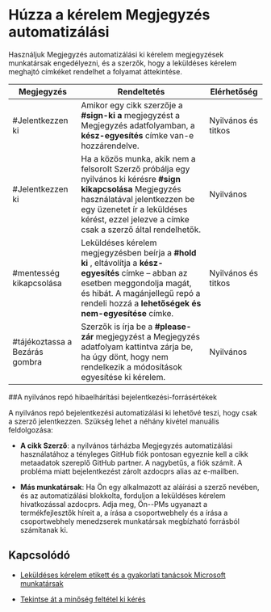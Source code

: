 # <a name="pull-request-comment-automation"></a>Húzza a kérelem Megjegyzés automatizálási

Használjuk Megjegyzés automatizálási ki kérelem megjegyzések munkatársak engedélyezni, és a szerzők, hogy a leküldéses kérelem meghajtó címkéket rendelhet a folyamat áttekintése.

| Megjegyzés | Rendeltetés | Elérhetőség|
| -------- |-------------|-------------|
|#Jelentkezzen ki | Amikor egy cikk szerzője a **#sign-ki a** megjegyzést a Megjegyzés adatfolyamban, a **kész-egyesítés** címke van-e hozzárendelve. | Nyilvános és titkos|
|#Jelentkezzen ki | Ha a közös munka, akik nem a felsorolt Szerző próbálja egy nyilvános ki kérésre **#sign kikapcsolása** Megjegyzés használatával jelentkezzen be egy üzenetet ír a leküldéses kérést, ezzel jelezve a címke csak a szerző által rendelhetők. | Nyilvános |
|#mentesség kikapcsolása | Leküldéses kérelem megjegyzésben beírja a **#hold ki** , eltávolítja a **kész-egyesítés** címke – abban az esetben meggondolja magát, és hibát. A magánjellegű repó a rendeli hozzá a **lehetőségek és nem-egyesítése** címke. | Nyilvános és titkos |
| #tájékoztassa a Bezárás gombra | Szerzők is írja be a **#please-zár** megjegyzést a Megjegyzés adatfolyam kattintva zárja be, ha úgy dönt, hogy nem rendelkezik a módosítások egyesítése ki kérelem. | Nyilvános |

##<a name="troubleshooting-sign-offs-in-the-public-repo"></a>A nyilvános repó hibaelhárítási bejelentkezési-forrásértékek

A nyilvános repó bejelentkezési automatizálási ki lehetővé teszi, hogy csak a szerző jelentkezzen. Szükség lehet a néhány kivétel manuális feldolgozása:

- **A cikk Szerző**: a nyilvános tárházba Megjegyzés automatizálási használatához a tényleges GitHub fiók pontosan egyeznie kell a cikk metaadatok szereplő GitHub partner. A nagybetűs, a fiók számít. A probléma miatt bejelentkezést zárolt azdocprs alias az e-mailben.

- **Más munkatársak**: Ha Ön egy alkalmazott az aláírási a szerző nevében, és az automatizálási blokkolta, forduljon a leküldéses kérelem hivatkozással azdocprs. Adja meg, Ön--PMs ugyanazt a termékfejlesztők híreit a, a írása a csoportwebhely és a írása a csoportwebhely menedzserek munkatársak megbízható forrásból számítanak ki.



## <a name="related"></a>Kapcsolódó

- [Leküldéses kérelem etikett és a gyakorlati tanácsok Microsoft munkatársak](contributor-guide-pull-request-etiquette.md)

- [Tekintse át a minőség feltétel ki kérés](contributor-guide-pr-criteria.md)
